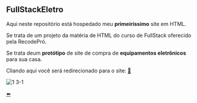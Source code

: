 ## FullStackEletro

Aqui neste repositório está hospedado meu **primeirissimo** site em HTML.

Se trata de um projeto da matéria de HTML do curso de FullStack oferecido pela RecodePró.

Se trata deum **protótipo**  de site de compra de **equipamentos eletrônicos** para sua casa.

Cliando aqui você será redirecionado para o site: [:link:](https://duartecgustavo.github.io/fullstackeletro.github.io/)

![1 3-1](https://user-images.githubusercontent.com/65131471/93386595-5111c000-f83e-11ea-8bcf-0a00dd2a2a3d.png)

[:arrow_left:](https://github.com/duartecgustavo)
